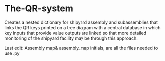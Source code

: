 # The-QR-system
Creates a nested dictionary for shipyard assembly and subassemblies that links the QR keys printed on a tree diagram with a central database in which key inputs that provide value outputs are linked so that more detailed monitoring of the shipyard facility may be through this approach.

Last edit:
Assembly map& assembly_map initials, are all the files needed to use .py

